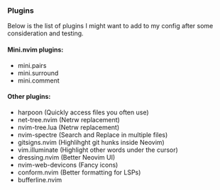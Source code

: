 ### Plugins

Below is the list of plugins I might want to add 
to my config after some consideration and testing.

#### Mini.nvim plugins:

- mini.pairs
- mini.surround
- mini.comment

#### Other plugins:

- harpoon (Quickly access files you often use)
- net-tree.nvim (Netrw replacement)
- nvim-tree.lua (Netrw replacement)
- nvim-spectre (Search and Replace in multiple files) 
- gitsigns.nvim (Highlihght git hunks inside Neovim)
- vim.illuminate (Highlight other words under the cursor)
- dressing.nvim (Better Neovim UI)
- nvim-web-devicons (Fancy icons)
- conform.nvim (Better formatting for LSPs)
- bufferline.nvim

